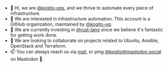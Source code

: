 - 👋 Hi, we are [@kogito-ops](https://github.com/kogito-ops), and we thrive to automate every piece of infrastructure.
- 👀 We are interested in infrastructure automation. This account is a GitHub organization, maintained by [@kogito-ug](https://github.com/kogito-ug).
- 🌱 We are currently investing in [@rust-lang](https://github.com/rust-lang) since we believe it's fantastic for getting work done.
- 💞️ We are looking to collaborate on projects related to Ubuntu, Ansible, OpenStack and Terraform.
- 📫 You can always reach us via [mail](mailto:hello+github@kogito.network), or ping [@kogito@mastodon.social](https://mastodon.social/@kogito)
on Mastodon 🐘.
